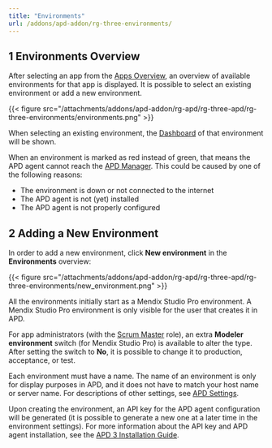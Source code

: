 ```yaml
---
title: "Environments"
url: /addons/apd-addon/rg-three-environments/
---
```


## 1 Environments Overview

After selecting an app from the [Apps Overview](/addons/apd-addon/rg-three-apps/), an overview of available environments for that app is displayed. It is possible to select an existing environment or add a new environment.

{{< figure src="/attachments/addons/apd-addon/rg-apd/rg-three-apd/rg-three-environments/environments.png" >}}

When selecting an existing environment, the [Dashboard](/addons/apd-addon/rg-three-dashboard/) of that environment will be shown.

When an environment is marked as red instead of green, that means the APD agent cannot reach the [APD Manager](https://apd.mendix.com/). This could be caused by one of the following reasons:

* The environment is down or not connected to the internet
* The APD agent is not (yet) installed
* The APD agent is not properly configured

## 2 Adding a New Environment

In order to add a new environment, click **New environment** in the **Environments** overview:

{{< figure src="/attachments/addons/apd-addon/rg-apd/rg-three-apd/rg-three-environments/new_environment.png" >}}

All the environments initially start as a Mendix Studio Pro environment. A Mendix Studio Pro environment is only visible for the user that creates it in APD.

For app administrators (with the [Scrum Master](/developerportal/collaborate/app-roles/) role), an extra **Modeler environment** switch (for Mendix Studio Pro) is available to alter the type. After setting the switch to **No**, it is possible to change it to production, acceptance, or test.

Each environment must have a name. The name of an environment is only for display purposes in APD, and it does not have to match your host name or server name.
For descriptions of other settings, see [APD Settings](/addons/apd-addon/rg-three-settings/).

Upon creating the environment, an API key for the APD agent configuration will be generated (it is possible to generate a new one at a later time in the environment settings). For more information about the API key and APD agent installation, see the [APD 3 Installation Guide](/addons/apd-addon/ig-three/).
